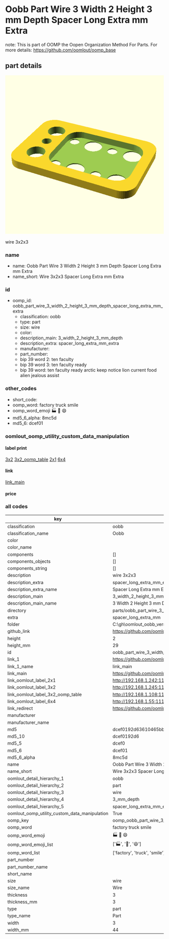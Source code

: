 # Oobb Part Wire 3 Width 2 Height 3 mm Depth Spacer Long Extra mm Extra  

note: This is part of OOMP the Oopen Organization Method For Parts. For more details: https://github.com/oomlout/oomp_base

##  part details
  

[![](3dpr.png)](3dpr.png)

wire 3x2x3



### name
* name: Oobb Part Wire 3 Width 2 Height 3 mm Depth Spacer Long Extra mm Extra
* name_short: Wire 3x2x3 Spacer Long Extra mm Extra
### id
* oomp_id: oobb_part_wire_3_width_2_height_3_mm_depth_spacer_long_extra_mm_extra
  * classification: oobb
  * type: part
  * size: wire
  * color: 
  * description_main: 3_width_2_height_3_mm_depth
  * description_extra: spacer_long_extra_mm_extra
  * manufacturer: 
  * part_number: 
  * bip 39 word 2: ten faculty
  * bip 39 word 3: ten faculty ready
  * bip 39 word: ten faculty ready arctic keep notice lion current food alien jealous assist

### other_codes
* short_code: 
* oomp_word: factory truck smile
* oomp_word_emoji :factory: :truck: :smile:
* md5_6_alpha: 8mc5d
* md5_6: dcef01






### oomlout_oomp_utility_custom_data_manipulation
#### label print
[3x2](http://192.168.1.245:1112/?label=oomp%208mc5d)
[3x2_oomp_table](http://192.168.1.108:1112/?label=oomp%208mc5d)
[2x1](http://192.168.1.242:1112/?label=oomp%208mc5d)
[6x4](http://192.168.1.55:1112/?label=oomp%208mc5d)    

#### link

[link_main](https://github.com/oomlout/oomlout_oobb_version_4_generated_parts/tree/main/navigation_oomp/oobb/part/wire/3_width_2_height_3_mm_depth/spacer_long_extra_mm_extra/part)                              

#### price







### all codes 
| key | value |  
| --- | --- |  
| classification | oobb |  
| classification_name | Oobb |  
| color |  |  
| color_name |  |  
| components | [] |  
| components_objects | [] |  
| components_string | [] |  
| description | wire 3x2x3 |  
| description_extra | spacer_long_extra_mm_extra |  
| description_extra_name | Spacer Long Extra mm Extra |  
| description_main | 3_width_2_height_3_mm_depth |  
| description_main_name | 3 Width 2 Height 3 mm Depth |  
| directory | parts/oobb_part_wire_3_width_2_height_3_mm_depth_spacer_long_extra_mm_extra |  
| extra | spacer_long_extra_mm |  
| folder | C:\gh\oomlout_oobb_version_4_generated_parts\parts\oobb_part_wire_3_width_2_height_3_mm_depth_spacer_long_extra_mm_extra |  
| github_link | https://github.com/oomlout/oomlout_oomp_part_src/tree/main/parts/oobb_part_wire_3_width_2_height_3_mm_depth_spacer_long_extra_mm_extra |  
| height | 2 |  
| height_mm | 29 |  
| id | oobb_part_wire_3_width_2_height_3_mm_depth_spacer_long_extra_mm_extra |  
| link_1 | https://github.com/oomlout/oomlout_oobb_version_4_generated_parts/tree/main/navigation_oomp/oobb/part/wire/3_width_2_height_3_mm_depth/spacer_long_extra_mm_extra/part |  
| link_1_name | link_main |  
| link_main | https://github.com/oomlout/oomlout_oobb_version_4_generated_parts/tree/main/navigation_oomp/oobb/part/wire/3_width_2_height_3_mm_depth/spacer_long_extra_mm_extra/part |  
| link_oomlout_label_2x1 | http://192.168.1.242:1112/?label=oomp%208mc5d |  
| link_oomlout_label_3x2 | http://192.168.1.245:1112/?label=oomp%208mc5d |  
| link_oomlout_label_3x2_oomp_table | http://192.168.1.108:1112/?label=oomp%208mc5d |  
| link_oomlout_label_6x4 | http://192.168.1.55:1112/?label=oomp%208mc5d |  
| link_redirect | https://github.com/oomlout/oomlout_oobb_version_4_generated_parts/tree/main/parts/oobb_wire_03_02_03_ex_spacer_long_extra_mm |  
| manufacturer |  |  
| manufacturer_name |  |  
| md5 | dcef0192d63610465bbce0b365946ef7 |  
| md5_10 | dcef0192d6 |  
| md5_5 | dcef0 |  
| md5_6 | dcef01 |  
| md5_6_alpha | 8mc5d |  
| name | Oobb Part Wire 3 Width 2 Height 3 mm Depth Spacer Long Extra mm Extra |  
| name_short | Wire 3x2x3 Spacer Long Extra mm Extra |  
| oomlout_detail_hierarchy_1 | oobb |  
| oomlout_detail_hierarchy_2 | part |  
| oomlout_detail_hierarchy_3 | wire |  
| oomlout_detail_hierarchy_4 | 3_mm_depth |  
| oomlout_detail_hierarchy_5 | spacer_long_extra_mm_extra |  
| oomlout_oomp_utility_custom_data_manipulation | True |  
| oomp_key | oomp_oobb_part_wire_3_width_2_height_3_mm_depth_spacer_long_extra_mm_extra |  
| oomp_word | factory truck smile |  
| oomp_word_emoji | :factory: :truck: :smile: |  
| oomp_word_emoji_list | [':factory:', ':truck:', ':smile:'] |  
| oomp_word_list | ['factory', 'truck', 'smile'] |  
| part_number |  |  
| part_number_name |  |  
| short_name |  |  
| size | wire |  
| size_name | Wire |  
| thickness | 3 |  
| thickness_mm | 3 |  
| type | part |  
| type_name | Part |  
| width | 3 |  
| width_mm | 44 |  
